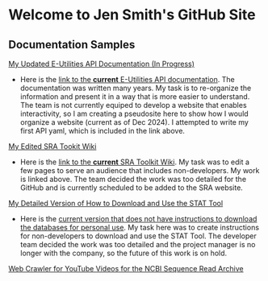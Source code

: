 
# Welcome to Jen Smith's GitHub Site

## Documentation Samples



[My Updated E-Utilities API Documentation (In Progress)](https://github.com/jenpetsmit/eutilities/blob/main/getting_started.md)
  - Here is the [link to the **current** E-Utilities API documentation](https://www.ncbi.nlm.nih.gov/books/NBK25500/). The documentation was written many years. My task is to re-organize the information and present it in a way that is more easier to understand. The team is not currently equiped to develop a website that enables interactivity, so I am creating a pseudosite here to show how I would organize a website (current as of Dec 2024). I attempted to write my first API yaml, which is included in the link above.

[My Edited SRA Tookit Wiki](https://github.com/jenpetsmit/tk_wiki/wiki)
  - Here is the [link to the **current** SRA Toolkit Wiki](https://github.com/ncbi/sra-tools/wiki). My task was to edit a few pages to serve an audience that includes non-developers. My work is linked above. The team decided the work was too detailed for the GitHub and is currently scheduled to be added to the SRA website.
 
[My Detailed Version of How to Download and Use the STAT Tool](https://github.com/jenpetsmit/STAT_Tool/blob/main/STAT_Tool.md)
  - Here is the [current version that does not have instructions to download the databases for personal use](https://github.com/ncbi/ngs-tools/tree/tax/tools/tax). My task here was to create instructions for non-developers to download and use the STAT Tool. The developer team decided the work was too detailed and the project manager is no longer with the company, so the future of this work is on hold. 

[Web Crawler for YouTube Videos for the NCBI Sequence Read Archive](https://github.com/jenpetsmit/python/blob/main/webcrawler.md)


